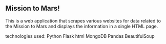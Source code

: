 ## Mission to Mars!

This is a web application that scrapes various websites for data related to the Mission to Mars and displays the information in a single HTML page.

technologies used:
Python
Flask
html
MongoDB
Pandas
BeautifulSoup

